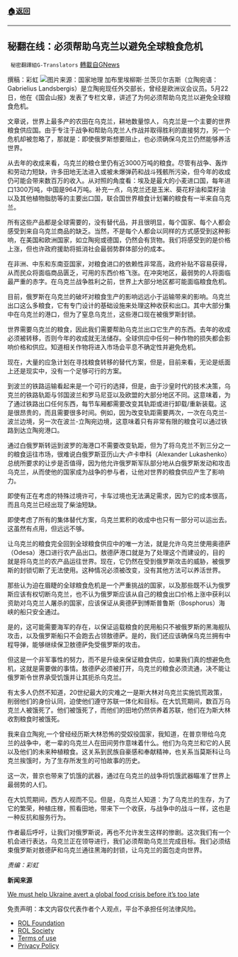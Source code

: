 ###  [:house:返回](README.md)
---


## 秘翻在线：必须帮助乌克兰以避免全球粮食危机
` 秘密翻譯組G-Translators` [轉載自GNews](https://gnews.org/zh-hans/2584438/)

撰稿：彩虹
 ![](https://assets.gnews.org/wp-content/uploads/2022/05/ezgif-3-59d1bb2c2b_1653313766.jpg)图片来源：国家地理 
加布里埃柳斯·兰茨贝尔吉斯（立陶宛语：Gabrielius Landsbergis）是立陶宛现任外交部长，曾经是欧洲议会议员。5月22日，他在《国会山报》发表了专栏文章，讲述了为何必须帮助乌克兰以避免全球粮食危机。
 
文章说，世界上最多产的农田在乌克兰，耕地数量惊人，乌克兰是一个主要的世界粮食供应国。由于专注于战争和帮助乌克兰人作战并取得胜利的直接努力，另一个危机却被忽略了，那就是：即使俄罗斯想要阻止，也必须确保乌克兰仍然能够养活世界。
 
从去年的收成来看，乌克兰的粮仓里仍有近3000万吨的粮食。尽管有战争、轰炸和劳动力短缺，许多田地无法进入或被未爆弹药和战斗残骸所污染，但今年的收成仍可能会带来数百万的收入。从对照的角度看：埃及是最大的小麦进口国，每年进口1300万吨，中国是964万吨。补充一点，乌克兰还是玉米、葵花籽油和菜籽油以及其他植物脂肪等的主要出口国，联合国世界粮食计划署的粮食有一半来自乌克兰。
 
所有这些产品都是全球需要的，没有替代品，并且很明显，每个国家、每个人都会感受到来自乌克兰商品的缺乏。当然，不是每个人都会以同样的方式感受到这种影响，在美国和欧洲国家，如立陶宛或德国，仍然会有货物。我们将感受到的是价格上涨，但也许政府援助将抵消社会最弱势群体部分的成本。
 
在非洲、中东和东南亚国家，对粮食进口的依赖性非常高，政府补贴不容易获得，从而民众将面临商品匮乏，可用的东西价格飞涨。在冲突地区，最弱势的人将面临最严重的赤字。在乌克兰战争胜利之前，世界上大部分地区都可能面临粮食危机。
 
目前，俄罗斯在乌克兰的破坏对粮食生产的影响远远小于运输带来的影响。乌克兰出口这么多粮食，它有专门设计的基础设施来处理这种收获和出口。其中大部分集中在乌克兰的港口，但为了窒息乌克兰，这些港口现在被俄罗斯封锁。
 
世界需要乌克兰的粮食，因此我们需要帮助乌克兰出口它生产的东西。去年的收成必须被转移，否则今年的收成就无法储存。全球供应中任何一种作物的损失都会影响价格和供应。知道相关作物将进入市场会平息不确定性并避免危机。
 
现在，大量的应急计划在寻找粮食转移的替代方案，但是，目前来看，无论是纸面上还是现实中，没有一个足够可行的方案。
 
到波兰的铁路运输看起来是一个可行的选择，但是，由于沙皇时代的技术决策，乌克兰的铁路轨距与邻国波兰和罗马尼亚以及欧盟的大部分地区不同。这意味着，为了通过铁路出口任何东西，每节车厢都需要改变其轨距或进行卸载/重新装载。这是很昂贵的，而且需要很多时间。例如，因为改变轨距需要两次，一次在乌克兰-波兰边境，另一次在波兰-立陶宛边境，这意味着只有非常有限的粮食可以通过铁路到达立陶宛港口。
 
通过白俄罗斯转运到波罗的海港口不需要改变轨距，但为了将乌克兰不到三分之一的粮食运往市场，很难说白俄罗斯亚历山大·卢卡申科（Alexander Lukashenko）总统所要求的让步是否值得，因为他允许俄罗斯军队部分地从白俄罗斯发动和攻击乌克兰，从而使他的国家成为战争的参与者，让他对世界的粮食供应产生了影响力。
 
即使有正在考虑的特殊过境许可，卡车过境也无法满足需求，因为它的成本很高，而且乌克兰已经出现了柴油短缺。
 
即使考虑了所有的集体替代方案，乌克兰累积的收成中也只有一部分可以运出去。这虽然有点用，但远远不够。
 
让乌克兰的粮食完全回到全球粮食供应中的唯一方法，就是允许乌克兰使用奥德萨（Odesa）港口进行农产品出口。敖德萨港口就是为了处理这个而建设的，目的就是将乌克兰的农产品运往世界。现在，它仍然在受到俄罗斯攻击的威胁，被俄罗斯的封锁切断了无法使用。这种情况必须被改变，没有其他方法可以养活世界。
 
那些认为迫在眉睫的全球粮食危机是一个严重挑战的国家，以及那些既不认为俄罗斯应该有权切断乌克兰，也不认为俄罗斯应该从自己的粮食出口价格上涨中获利以资助对乌克兰人屠杀的国家，应该保证从奥德萨到博斯普鲁斯（Bosphorus）海峡的船只安全通过。
 
是的，这可能需要海军的存在，以保证运载粮食的民用船只不被俄罗斯的黑海舰队攻击，以及俄罗斯船只不会跑去占领敖德萨。是的，我们还应该确保乌克兰拥有中程导弹，能够继续保卫敖德萨免受俄罗斯的攻击。
 
但这是一个非军事性的努力，而不是升级来保证粮食供应，如果我们真的想避免危机，这就是需要做的事情。敖德萨必须被打开，乌克兰的粮食必须流通，决不能让俄罗斯令世界承受饥饿并让其扼杀乌克兰。
 
有太多人仍然不知道，20世纪最大的灾难之一是斯大林对乌克兰实施饥荒政策，削弱他们的身份认同，迫使他们遵守苏联一体化和目标。在大饥荒期间，数百万乌克兰人被饿死了。他们被饿死了，而他们的田地仍然供养着苏联，他们在为斯大林收割粮食时被饿死。
 
我来自立陶宛,一个曾经经历斯大林恐怖的受奴役国家，我知道，在普京带给乌克兰的战争中，老一辈的乌克兰人在田间劳作意味着什么。他们为乌克兰和它的人民以及他们的未来种植粮食。这关系到民族自豪感和奉献精神，也关系当莫斯科让乌克兰挨饿时，为了生存所发生的可怕故事的历史。
 
这一次，普京也带来了饥饿的武器，通过在乌克兰的战争将饥饿武器瞄准了世界上最弱势的人们。
 
在大饥荒期间，西方人视而不见。但是，乌克兰人知道：为了乌克兰的生存，为了它的繁荣，种植庄稼，照看田地，带来下一个收获，与战争中的战斗一样，这也是一种反抗和服务行为。
 
作者最后呼吁，让我们对俄罗斯说，再也不允许发生这样的惨剧。这次我们有一个机会进行表达，乌克兰正在领导进行，我们必须帮助乌克兰完成目标。我们必须结束俄罗斯对敖德萨和乌克兰通往黑海的封锁，让乌克兰的面包走向世界。
 
*责编：彩虹*
 
**新闻来源**
 
[We must help Ukraine avert a global food crisis before it’s too late](https://thehill.com/opinion/international/3495866-we-must-help-ukraine-avert-a-global-food-crisis-before-its-too-late/)

免责声明：本文内容仅代表作者个人观点，平台不承担任何法律风险。
  
- [ROL Foundation](https://rolfoundation.org/)
- [ROL Society](https://rolsociety.org/)
- [Terms of use](https://gnews.org/terms-of-use-3/)
- [Privacy Policy](https://gnews.org/privacy-policy/)
